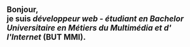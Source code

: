  Bonjour, <br />
  **je suis *développeur web* - *étudiant en Bachelor Universitaire en Métiers du Multimédia et d' l'Internet* (BUT MMI).**
  --- 
  
 
 
 
 
 


